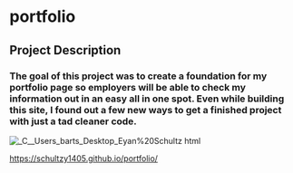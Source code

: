 # portfolio

## Project Description

### The goal of this project was to create a foundation for my portfolio page so employers will be able to check my information out in an easy all in one spot. Even while building this site, I found out a few new ways to get a finished project with just a tad cleaner code.

![_C__Users_barts_Desktop_Eyan%20Schultz html](https://github.com/Schultzy1405/portfolio/assets/156715689/57ee6abf-7dee-48be-8fba-40d2603e2eda)

https://schultzy1405.github.io/portfolio/